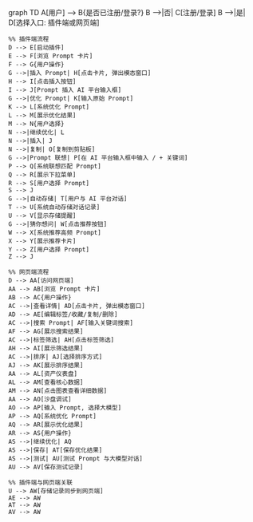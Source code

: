 graph TD
    A[用户] --> B{是否已注册/登录?}
    B -->|否| C[注册/登录]
    B -->|是| D[选择入口: 插件端或网页端]

    %% 插件端流程
    D --> E[启动插件]
    E --> F[浏览 Prompt 卡片]
    F --> G{用户操作}
    G -->|插入 Prompt| H[点击卡片, 弹出模态窗口]
    H --> I[点击插入按钮]
    I --> J[Prompt 插入 AI 平台输入框]
    G -->|优化 Prompt| K[输入原始 Prompt]
    K --> L[系统优化 Prompt]
    L --> M[展示优化结果]
    M --> N{用户选择}
    N -->|继续优化| L
    N -->|插入| J
    N -->|复制| O[复制到剪贴板]
    G -->|Prompt 联想| P[在 AI 平台输入框中输入 / + 关键词]
    P --> Q[系统联想匹配 Prompt]
    Q --> R[展示下拉菜单]
    R --> S[用户选择 Prompt]
    S --> J
    G -->|自动存储| T[用户与 AI 平台对话]
    T --> U[系统自动存储对话记录]
    U --> V[显示存储提醒]
    G -->|猜你想问| W[点击推荐按钮]
    W --> X[系统推荐高频 Prompt]
    X --> Y[展示推荐卡片]
    Y --> Z[用户选择 Prompt]
    Z --> J

    %% 网页端流程
    D --> AA[访问网页端]
    AA --> AB[浏览 Prompt 卡片]
    AB --> AC{用户操作}
    AC -->|查看详情| AD[点击卡片, 弹出模态窗口]
    AD --> AE[编辑标签/收藏/复制/删除]
    AC -->|搜索 Prompt| AF[输入关键词搜索]
    AF --> AG[展示搜索结果]
    AC -->|标签筛选| AH[点击标签筛选]
    AH --> AI[展示筛选结果]
    AC -->|排序| AJ[选择排序方式]
    AJ --> AK[展示排序结果]
    AA --> AL[资产仪表盘]
    AL --> AM[查看核心数据]
    AM --> AN[点击图表查看详细数据]
    AA --> AO[沙盘调试]
    AO --> AP[输入 Prompt, 选择大模型]
    AP --> AQ[系统优化 Prompt]
    AQ --> AR[展示优化结果]
    AR --> AS{用户操作}
    AS -->|继续优化| AQ
    AS -->|保存| AT[保存优化结果]
    AS -->|测试| AU[测试 Prompt 与大模型对话]
    AU --> AV[保存测试记录]

    %% 插件端与网页端关联
    U --> AW[存储记录同步到网页端]
    AE --> AW
    AT --> AW
    AV --> AW